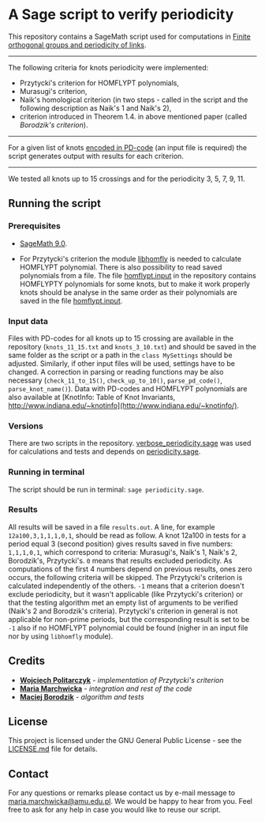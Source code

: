 # A Sage script to verify periodicity

This repository contains a SageMath script used for computations in [Finite orthogonal groups and periodicity of links](https://arxiv.org/abs/1810.03881v1).

-----

The following criteria for knots periodicity were implemented:

- Przytycki's criterion for HOMFLYPT polynomials,
- Murasugi's criterion,
- Naik's homological criterion (in two steps - called in the script and the following description as Naik's 1 and Naik's 2),
- criterion introduced in Theorem 1.4. in above mentioned paper (called *Borodzik's criterion*).

-----

For a given list of knots [encoded in PD-code](http://katlas.org/wiki/Planar_Diagrams) (an input file is required) the script generates output with results for each criterion.


-----

We tested all knots up to 15 crossings and for the periodicity 3, 5, 7, 9, 11.




## Running the script

### Prerequisites

- [SageMath 9.0](http://www.sagemath.org).

- For Przytycki's criterion the module [libhomfly](https://github.com/miguelmarco/libhomfly/blob/master/README.md) is needed to calculate HOMFLYPT polynomial. There is also possibility to read saved polynomials from a file. The file [homflypt.input](homflypt.input) in the repository contains HOMFLYPTY polynomials for some knots, but to make it work properly knots should be analyse in the same order as their polynomials are saved in the file [homflypt.input](homflypt.input).

### Input data

Files with PD-codes for all knots up to 15 crossing are available in the repository (`knots_11_15.txt` and `knots_3_10.txt`) and should be saved in the same folder as the script or a path in the `class MySettings` should be adjusted. Similarly, if other input files will be used, settings have to be changed. A correction in parsing or reading functions may be also necessary (`check_11_to_15()`, `check_up_to_10()`, `parse_pd_code()`, `parse_knot_name()`).
Data with PD-codes and HOMFLYPT polynomials are also available at [KnotInfo: Table of Knot Invariants, http://www.indiana.edu/~knotinfo](http://www.indiana.edu/~knotinfo/).

### Versions

There are two scripts in the repository. [verbose_periodicity.sage](verbose_periodicity.sage) was used for calculations and tests and depends on [periodicity.sage](periodicity.sage).

### Running in terminal

The script should be run in terminal: `sage periodicity.sage`.

### Results

All results will be saved in a file `results.out`. A line, for example `12a100,3,1,1,1,0,1`, should be read as follow. A knot 12a100 in tests for a period equal 3 (second position) gives results saved in five numbers: `1,1,1,0,1`, which correspond to criteria: Murasugi's, Naik's 1, Naik's 2, Borodzik's, Przytycki's. `0` means that results excluded periodicity. As computations of the first 4 numbers depend on previous results, ones zero occurs, the following criteria will be skipped. The Przytycki's criterion is calculated independently of the others. `-1` means that a criterion doesn't exclude periodicity, but it wasn't applicable (like Przytycki's criterion) or that the testing algorithm met an empty list of arguments to be verified (Naik's 2 and Borodzik's criteria). Przytycki's criterion in general is not applicable for non-prime periods, but the corresponding result is set to be `-1` also if no HOMFLYPT polynomial could be found (nigher in an input file nor by using `libhomfly` module).




## Credits

* **[Wojciech Politarczyk](politarw@amu.edu.pl)** - *implementation of Przytycki's criterion*
* **[Maria Marchwicka](maria.marchwicka@amu.edu.pl)** -  *integration and rest of the code*
* **[Maciej Borodzik](mcboro@mimuw.edu.pl)** - *algorithm and tests*




## License

This project is licensed under the GNU General Public License - see the [LICENSE.md](LICENSE.md) file for details.



## Contact
For any questions or remarks please contact us by e-mail message to [maria.marchwicka@amu.edu.pl](maria.marchwicka@amu.edu.pl). We would be happy to hear from you.
Feel free to ask for any help in case you would like to reuse our script.
